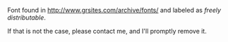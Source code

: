 Font found in http://www.grsites.com/archive/fonts/ and labeled as _freely distributable_.

If that is not the case, please contact me, and I'll promptly remove it.
